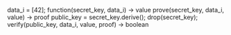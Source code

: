 

data_i = [42];
function(secret_key, data_i) -> value
prove(secret_key, data_i, value) -> proof
public_key = secret_key.derive();
drop(secret_key);
verify(public_key, data_i, value, proof) -> boolean 
